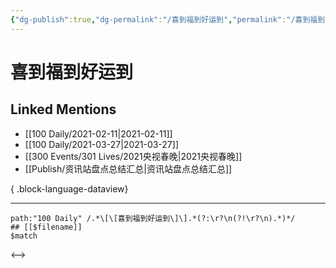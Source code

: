 ```yaml
---
{"dg-publish":true,"dg-permalink":"/喜到福到好运到","permalink":"/喜到福到好运到/","created":"2023-04-09T14:02:38.000+08:00","updated":"2023-08-24T19:06:38.939+08:00"}
---
```


# 喜到福到好运到

## Linked Mentions
- [[100 Daily/2021-02-11\|2021-02-11]]
- [[100 Daily/2021-03-27\|2021-03-27]]
- [[300 Events/301 Lives/2021央视春晚\|2021央视春晚]]
- [[Publish/资讯站盘点总结汇总\|资讯站盘点总结汇总]]

{ .block-language-dataview}

---

```expander
path:"100 Daily" /.*\[\[喜到福到好运到\]\].*(?:\r?\n(?!\r?\n).*)*/
## [[$filename]]
$match
```

<-->